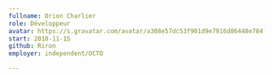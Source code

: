 ```yaml
---
fullname: Orion Charlier
role: Développeur
avatar: https://s.gravatar.com/avatar/a308e57dc53f901d9e7916d06448e784?size=496&default=retro
start: 2018-11-15
github: Riron
employer: independent/OCTO

---
```

